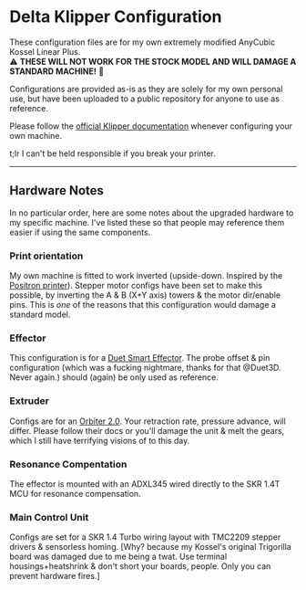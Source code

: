 # Delta Klipper Configuration

These configuration files are for my own extremely modified AnyCubic Kossel Linear Plus.  
⚠️ **THESE WILL NOT WORK FOR THE STOCK MODEL AND WILL DAMAGE A STANDARD MACHINE!** 🚧

Configurations are provided as-is as they are solely for my own personal use, but have been uploaded to a public repository for anyone to use as reference.

Please follow the [official Klipper documentation](https://www.klipper3d.org/) whenever configuring your own machine.

t;lr I can't be held responsible if you break your printer.

---

## Hardware Notes

In no particular order, here are some notes about the upgraded hardware to my specific machine. I've listed these so that people may reference them easier if using the same components.

### Print orientation

My own machine is fitted to work inverted (upside-down. Inspired by the [Positron printer](https://www.youtube.com/watch?v=ZAPaOevoeX0)).
Stepper motor configs have been set to make this possible, by inverting the A & B (X+Y axis) towers & the motor dir/enable pins. This is _one_ of the reasons that this configuration would damage a standard model.

### Effector

This configuration is for a [Duet Smart Effector](https://www.duet3d.com/DeltaSmartEffector). The probe offset & pin configuration (which was a fucking nightmare, thanks for that @Duet3D. Never again.) should (again) be only used as reference.

### Extruder

Configs are for an [Orbiter 2.0](https://orbiterprojects.com/orbiter-v2-0/). Your retraction rate, pressure advance, will differ. Please follow their docs or you'll damage the unit & melt the gears, which I still have terrifying visions of to this day.

### Resonance Compentation

The effector is mounted with an ADXL345 wired directly to the SKR 1.4T MCU for resonance compensation.

### Main Control Unit

Configs are set for a SKR 1.4 Turbo wiring layout with TMC2209 stepper drivers & sensorless homing.
[Why? because my Kossel's original Trigorilla board was damaged due to me being a twat. Use terminal housings+heatshrink & don't short your boards, people. Only you can prevent hardware fires.]
